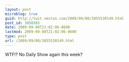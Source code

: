 ```yaml
---
layout: post
microblog: true
guid: http://twit.vmstan.com/2009/09/08/3855530149.html
post_id: 3050385
date: 2009-09-08T21:02:06-0600
lastmod: 2009-09-08T21:02:06-0600
type: post
url: /2009/09/08/3855530149.html
---
```

WTF!? No Daily Show again this week?
